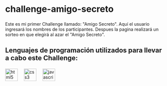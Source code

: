 <h1 align="left">challenge-amigo-secreto</h1>

###

<p align="left">Este es mi primer Challenge llamado: "Amigo Secreto". Aquí el usuario ingresará los nombres de los participantes. Despues la pagina realizará un sorteo en que elegirá al azar el "Amigo Secreto".</p>

###

<h2 align="left">Lenguajes de programación utilizados para llevar a cabo este Challenge:</h2>

###

<div align="left">
  <img src="https://skillicons.dev/icons?i=html" height="40" alt="html5 logo"  />
  <img width="12" />
  <img src="https://skillicons.dev/icons?i=css" height="40" alt="css3 logo"  />
  <img width="12" />
  <img src="https://skillicons.dev/icons?i=js" height="40" alt="javascript logo"  />
</div>

###
